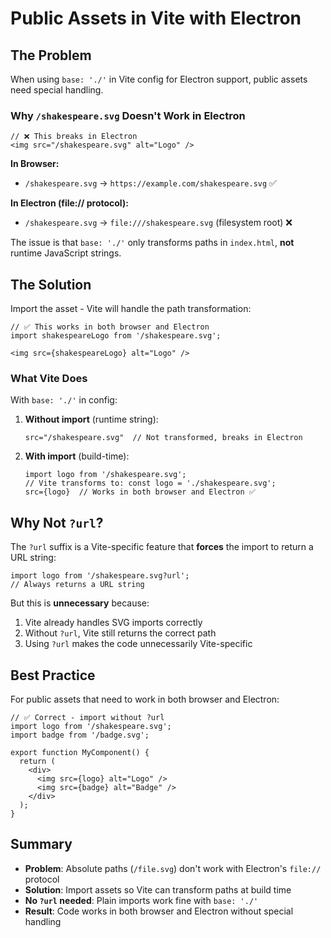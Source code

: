 # Public Assets in Vite with Electron

## The Problem

When using `base: './'` in Vite config for Electron support, public assets need special handling.

### Why `/shakespeare.svg` Doesn't Work in Electron

```tsx
// ❌ This breaks in Electron
<img src="/shakespeare.svg" alt="Logo" />
```

**In Browser:**
- `/shakespeare.svg` → `https://example.com/shakespeare.svg` ✅

**In Electron (file:// protocol):**
- `/shakespeare.svg` → `file:///shakespeare.svg` (filesystem root) ❌

The issue is that `base: './'` only transforms paths in `index.html`, **not** runtime JavaScript strings.

## The Solution

Import the asset - Vite will handle the path transformation:

```tsx
// ✅ This works in both browser and Electron
import shakespeareLogo from '/shakespeare.svg';

<img src={shakespeareLogo} alt="Logo" />
```

### What Vite Does

With `base: './'` in config:

1. **Without import** (runtime string):
   ```tsx
   src="/shakespeare.svg"  // Not transformed, breaks in Electron
   ```

2. **With import** (build-time):
   ```tsx
   import logo from '/shakespeare.svg';
   // Vite transforms to: const logo = './shakespeare.svg';
   src={logo}  // Works in both browser and Electron ✅
   ```

## Why Not `?url`?

The `?url` suffix is a Vite-specific feature that **forces** the import to return a URL string:

```tsx
import logo from '/shakespeare.svg?url';
// Always returns a URL string
```

But this is **unnecessary** because:
1. Vite already handles SVG imports correctly
2. Without `?url`, Vite still returns the correct path
3. Using `?url` makes the code unnecessarily Vite-specific

## Best Practice

For public assets that need to work in both browser and Electron:

```tsx
// ✅ Correct - import without ?url
import logo from '/shakespeare.svg';
import badge from '/badge.svg';

export function MyComponent() {
  return (
    <div>
      <img src={logo} alt="Logo" />
      <img src={badge} alt="Badge" />
    </div>
  );
}
```

## Summary

- **Problem**: Absolute paths (`/file.svg`) don't work with Electron's `file://` protocol
- **Solution**: Import assets so Vite can transform paths at build time
- **No `?url` needed**: Plain imports work fine with `base: './'`
- **Result**: Code works in both browser and Electron without special handling
